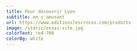 ```yaml
---
title: Pour découvrir Lyon
subtitle: en s'amusant
url: https://www.editionslescrocos.com/products
image: /static/essai-site.jpg
colorText: red-700
colorBg: white
---
```

